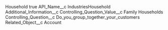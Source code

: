 <?xml version="1.0" encoding="UTF-8"?>
<CustomMetadata xmlns="http://soap.sforce.com/2006/04/metadata" xmlns:xsi="http://www.w3.org/2001/XMLSchema-instance" xmlns:xsd="http://www.w3.org/2001/XMLSchema">
    <label>Household</label>
    <protected>true</protected>
    <values>
        <field>API_Name__c</field>
        <value xsi:type="xsd:string">IndustriesHousehold</value>
    </values>
    <values>
        <field>Additional_Information__c</field>
        <value xsi:nil="true"/>
    </values>
    <values>
        <field>Controlling_Question_Value__c</field>
        <value xsi:type="xsd:string">Family Households</value>
    </values>
    <values>
        <field>Controlling_Question__c</field>
        <value xsi:type="xsd:string">Do_you_group_together_your_customers</value>
    </values>
    <values>
        <field>Related_Object__c</field>
        <value xsi:type="xsd:string">Account</value>
    </values>
</CustomMetadata>
